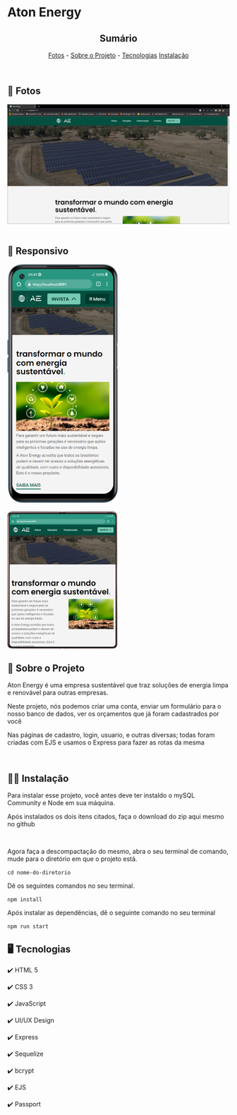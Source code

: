 <h1>Aton Energy </h1>

<!-- LINKS -->
<div align="center">
 
 <h2> Sumário</h2>
 
 <a href="#fotos">Fotos</a> - 
  <a href="#sobre">Sobre o Projeto</a> - 
  <a href="#tec">Tecnologias</a>
  <a href="#inst">Instalação</a>
</div>
<br>

<!-- FOTOS -->
<div id="fotos">
    <h2> 📸 Fotos </h2>
        <img src="./public/assets/images/readme/home.jpg" alt="" style="width:750px">
        <br><br>
       
 <h2> 📱 Responsivo </h2>
 <img src="./public/assets/images/readme/mobile.png" alt="" style="width:250px">
 <br><br>
 <img src="./public/assets/images/readme/fold.png" alt="" style="width:250px">

<!-- SOBRE -->
<div id="sobre">
    <h2> 📝 Sobre o Projeto </h2> 
    <p> Aton Energy é uma empresa sustentável que traz soluções de energia limpa e renovável para outras empresas. </p>
    <p> Neste projeto, nós podemos criar uma conta, enviar um formulário para o nosso banco de dados, ver os orçamentos que já foram cadastrados por você </p>
    <p> Nas páginas de cadastro, login, usuario, e outras diversas; todas foram criadas com EJS e usamos o Express para fazer as rotas da mesma </p>

</div>
<br>

<div id="inst">
  <h2>👨‍💻 Instalação</h2>
  <p> Para instalar esse projeto, você antes deve ter instaldo o mySQL Community e Node em sua máquina. </p>
  <p> Após instalados os dois itens citados, faça o download do zip aqui mesmo no github</p>
  <img />
  <p> Agora faça a descompactação do mesmo, abra o seu terminal de comando, mude para o diretório em que o projeto está.  </p>
  <pre><code>cd nome-do-diretorio</code></pre>
  <p> Dê os seguintes comandos no seu terminal. </p>
  <pre><code>npm install</code></pre>
  <p>Após instalar as dependências, dê o seguinte comando no seu terminal</p>
  <pre><code>npm run start</code></pre>
</div

<!-- TECNOLOGIAS -->
<div id="tec">

<h2> 🖥️ Tecnologias</h2>
    <p> ✔️ HTML 5 </p>
    <p> ✔️ CSS 3 </p>
    <p> ✔️ JavaScript </p>
    <p> ✔️ UI/UX Design </p>
    <p> ✔️ Express </p>
    <p> ✔️ Sequelize </p>
    <p> ✔️ bcrypt </p>
    <p> ✔️ EJS </p>
    <p> ✔️ Passport </p>

</div>
